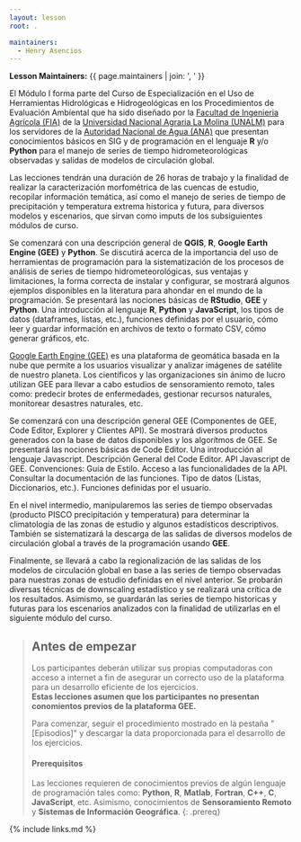 ```yaml
---
layout: lesson
root: .

maintainers:
  - Henry Asencios
---
```


**Lesson Maintainers:** {{ page.maintainers | join: ', ' }}

El Módulo I forma parte del Curso de Especialización en el Uso de Herramientas Hidrológicas e Hidrogeológicas en los Procedimientos de Evaluación Ambiental que ha sido diseñado por la [Facultad de Ingenieria Agrícola (FIA)](http://www.lamolina.edu.pe/facultad/agricola/) de la [Universidad Nacional Agraria La Molina (UNALM)](http://www.lamolina.edu.pe/) para los servidores de la [Autoridad Nacional de Agua (ANA)](https://www.ana.gob.pe/) que presentan conocimientos básicos  en SIG y de programación en el lenguaje **R** y/o **Python** para el manejo de series de tiempo hidrometeorológicas observadas y salidas de modelos de circulación global. 

Las lecciones tendrán una duración de 26 horas de trabajo y la finalidad de realizar la caracterización morfométrica de las cuencas de estudio, recopilar información temática, así como el manejo de series de tiempo de precipitación y temperatura extrema historica y futura, para diversos modelos y escenarios, que sirvan como imputs de los subsiguientes módulos de curso.

Se comenzará con una descripción general de **QGIS**, **R**, **Google Earth Engine (GEE)** y **Python**. Se discutirá acerca de la importancia del uso de herramientas de programación para la sistematización de los procesos de análisis de series de tiempo hidrometeorológicas, sus ventajas y limitaciones, la forma correcta de instalar y configurar, se mostrará algunos ejemplos disponibles en la literatura para ahondar en el mundo de la programación. Se presentará las nociones básicas de **RStudio**, **GEE** y **Python**. Una introducción al lenguaje **R**, **Python** y **JavaScript**, los tipos de datos (dataframes, listas, etc.), funciones definidas por el usuario, cómo leer y guardar información en archivos de texto o formato CSV, cómo generar gráficos, etc.

[Google Earth Engine (GEE)](https://www.google.com/intl/es_in/earth/education/tools/google-earth-engine/#!/) es una plataforma de geomática basada en la nube que permite a los usuarios visualizar y analizar imágenes de satélite de nuestro planeta. Los científicos y las organizaciones sin ánimo de lucro utilizan GEE para llevar a cabo estudios de sensoramiento remoto, tales como: predecir brotes de enfermedades, gestionar recursos naturales, monitorear desastres naturales, etc.

Se comenzará con una descripción general GEE (Componentes de GEE, Code Editor, Explorer y Clientes API). Se mostrará diversos productos generados con la base de datos disponibles y los algorítmos de GEE. Se presentará las nociones básicas de Code Editor. Una introducción al lenguaje Javascript. Descripción General del Code Editor. API Javascript de GEE. Convenciones: Guía de Estilo. Acceso a las funcionalidades de la API. Consultar la documentación de las funciones. Tipo de datos (Listas, Diccionarios, etc.). Funciones definidas por el usuario.

En el nivel intermedio, manipularemos las series de tiempo observadas (producto PISCO precipitación y temperatura) para determinar la climatología de las zonas de estudio y algunos estadísticos descriptivos. También se sistematizará la descarga de las salidas de diversos modelos de circulación global a través de la programación usando **GEE**. 

Finalmente, se llevará a cabo la regionalización de las salidas de los modelos de circulación global en base a las series de tiempo observadas para nuestras zonas de estudio definidas en el nivel anterior. Se probarán diversas técnicas de downscaling estadístico y se realizará una crítica de los resultados. Asimismo, se guardarán las series de tiempo historicas y futuras para los escenarios analizados con la finalidad de utilizarlas en el siguiente módulo del curso.

> ## Antes de empezar
>
> Los participantes deberán utilizar sus propias computadoras con acceso a internet
> a fin de asegurar un correcto uso de la plataforma para un desarrollo eficiente de los ejercicios. <br>**Estas lecciones asumen que los participantes no presentan conomientos previos de la plataforma GEE.**
>
> Para comenzar, seguir el procedimiento mostrado en la pestaña "[Episodios]"
> y descargar la data proporcionada para el desarrollo de los ejercicios.
>
> #### Prerequisitos
>
> Las lecciones requieren de conocimientos previos de algún lenguaje de programación tales como: **Python**, **R**, **Matlab**, **Fortran**, **C++**, **C**, **JavaScript**, etc. Asimismo, conocimientos de **Sensoramiento Remoto** y **Sistemas de Información Geográfica**.
{: .prereq}

<!--  
> ## For Instructors
> If you are teaching this lesson in a workshop, please see the
> [Instructor notes](guide).
{: .prereq}
--> 

{% include links.md %}